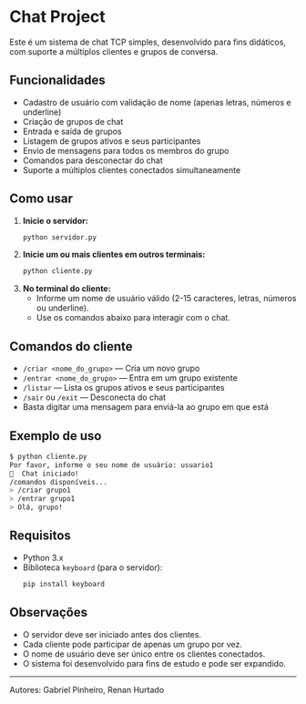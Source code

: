 # Chat Project

Este é um sistema de chat TCP simples, desenvolvido para fins didáticos, com suporte a múltiplos clientes e grupos de conversa.

## Funcionalidades
- Cadastro de usuário com validação de nome (apenas letras, números e underline)
- Criação de grupos de chat
- Entrada e saída de grupos
- Listagem de grupos ativos e seus participantes
- Envio de mensagens para todos os membros do grupo
- Comandos para desconectar do chat
- Suporte a múltiplos clientes conectados simultaneamente

## Como usar

1. **Inicie o servidor:**
   ```bash
   python servidor.py
   ```
2. **Inicie um ou mais clientes em outros terminais:**
   ```bash
   python cliente.py
   ```
3. **No terminal do cliente:**
   - Informe um nome de usuário válido (2-15 caracteres, letras, números ou underline).
   - Use os comandos abaixo para interagir com o chat.

## Comandos do cliente
- `/criar <nome_do_grupo>` — Cria um novo grupo
- `/entrar <nome_do_grupo>` — Entra em um grupo existente
- `/listar` — Lista os grupos ativos e seus participantes
- `/sair` ou `/exit` — Desconecta do chat
- Basta digitar uma mensagem para enviá-la ao grupo em que está

## Exemplo de uso
```bash
$ python cliente.py
Por favor, informe o seu nome de usuário: usuario1
💬  Chat iniciado!
/comandos disponíveis...
> /criar grupo1
> /entrar grupo1
> Olá, grupo!
```

## Requisitos
- Python 3.x
- Biblioteca `keyboard` (para o servidor):
  ```bash
  pip install keyboard
  ```

## Observações
- O servidor deve ser iniciado antes dos clientes.
- Cada cliente pode participar de apenas um grupo por vez.
- O nome de usuário deve ser único entre os clientes conectados.
- O sistema foi desenvolvido para fins de estudo e pode ser expandido.

---
Autores: Gabriel Pinheiro, Renan Hurtado